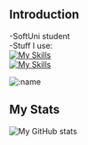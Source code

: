 ## Introduction
-SoftUni student<br>
-Stuff I use:<br>
  [![My Skills](https://skillicons.dev/icons?i=java,cs,dotnet,angular,npm,ts,html,css)](https://skillicons.dev)<br>
  [![My Skills](https://skillicons.dev/icons?i=gitlab,github)](https://skillicons.dev)<br>

  ![:name](https://count.getloli.com/get/@:soundofpoggers?theme=rule34)

## My Stats
![My GitHub stats](https://github-readme-stats.vercel.app/api?username=SoundOfPoggers&show_icons=true&theme=dracula)<br>
